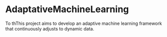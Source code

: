 # AdaptativeMachineLearning
 To thThis project aims to develop an adaptive machine learning framework that continuously adjusts to dynamic data. 
